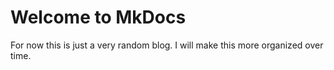 # Welcome to MkDocs

For now this is just a very random blog. I will make this more organized over time.